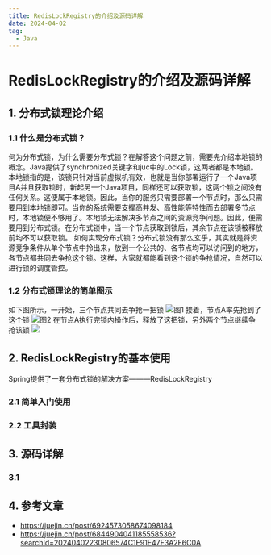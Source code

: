 ```yaml
---
title: RedisLockRegistry的介绍及源码详解
date: 2024-04-02
tag: 
  - Java
---
```

# RedisLockRegistry的介绍及源码详解
## 1. 分布式锁理论介绍
### 1.1 什么是分布式锁？
何为分布式锁，为什么需要分布式锁？在解答这个问题之前，需要先介绍本地锁的概念。Java提供了synchronized关键字和juc中的Lock锁，这两者都是本地锁。本地锁指的是，该锁只针对当前虚拟机有效，也就是当你部署运行了一个Java项目A并且获取锁时，新起另一个Java项目，同样还可以获取锁，这两个锁之间没有任何关系。这便属于本地锁。因此，当你的服务只需要部署一个节点时，那么只需要用到本地锁即可。当你的系统需要支撑高并发、高性能等特性而去部署多节点时，本地锁便不够用了。本地锁无法解决多节点之间的资源竞争问题。因此，便需要用到分布式锁。在分布式锁中，当一个节点获取到锁后，其余节点在该锁被释放前均不可以获取锁。
如何实现分布式锁？分布式锁没有那么玄乎，其实就是将资源竞争条件从单个节点中拎出来，放到一个公共的、各节点均可以访问到的地方，各节点都共同去争抢这个锁。这样，大家就都能看到这个锁的争抢情况，自然可以进行锁的调度管控。
### 1.2 分布式锁理论的简单图示
如下图所示，一开始，三个节点共同去争抢一把锁
![图1](http://zzk31.320.io//img/20240403095528.png)
接着，节点A率先抢到了这个锁
![图2](http://zzk31.320.io/img/20240403095923.png)
在节点A执行完锁内操作后，释放了这把锁，另外两个节点继续争抢该锁
![](http://zzk31.320.io/img/20240403100024.png)

## 2. RedisLockRegistry的基本使用
Spring提供了一套分布式锁的解决方案———RedisLockRegistry
### 2.1 简单入门使用
### 2.2 工具封装

## 3. 源码详解
### 3.1 


## 4. 参考文章
- https://juejin.cn/post/6924573058674098184
- https://juejin.cn/post/6844904041185558536?searchId=20240402230806574C1E91E47F3A2F6C0A